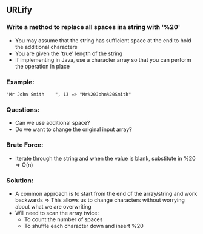 ## URLify
### Write a method to replace all spaces ina string with '%20'
- You may assume that the string has sufficient space at the end to hold the additional characters
- You are given the 'true' length of the string
- If implementing in Java, use a character array so that you can perform the operation in place

### Example:
```
"Mr John Smith    ", 13 => "Mr%20John%20Smith"
```

### Questions:
- Can we use additional space?
- Do we want to change the original input array?

### Brute Force:
- Iterate through the string and when the value is blank, substitute in %20
=> O(n)

### Solution:
- A common approach is to start from the end of the array/string and work backwards
=> This allows us to change characters without worrying about what we are overwriting
- Will need to scan the array twice:
    - To count the number of spaces
    - To shuffle each character down and insert %20